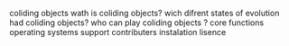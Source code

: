 coliding objects 
wath is coliding objects?
wich difrent states of evolution had coliding objects?
who can play coliding objects ?
core functions
operating systems
support
contributers 
instalation
lisence
